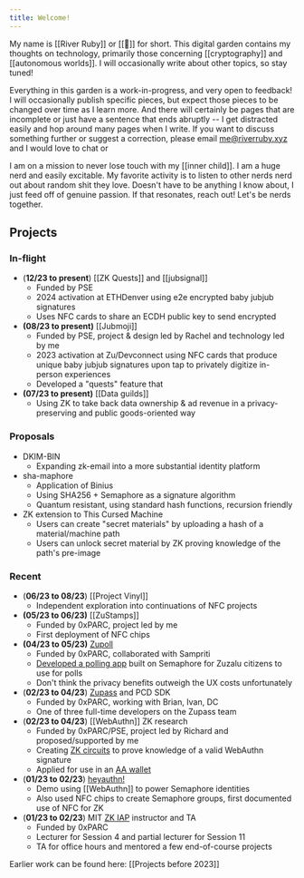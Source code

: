 ```yaml
---
title: Welcome!
---
```

My name is [[River Ruby]] or [[🔺]] for short. This digital garden contains my thoughts on technology, primarily those concerning [[cryptography]] and [[autonomous worlds]]. I will occasionally write about other topics, so stay tuned!

Everything in this garden is a work-in-progress, and very open to feedback! I will occasionally publish specific pieces, but expect those pieces to be changed over time as I learn more. And there will certainly be pages that are incomplete or just have a sentence that ends abruptly -- I get distracted easily and hop around many pages when I write. If you want to discuss something further or suggest a correction, please email me@riverruby.xyz and I would love to chat or

I am on a mission to never lose touch with my [[inner child]]. I am a huge nerd and easily excitable. My favorite activity is to listen to other nerds nerd out about random shit they love. Doesn't have to be anything I know about, I just feed off of genuine passion. If that resonates, reach out! Let's be nerds together.

## Projects

### In-flight

- (**12/23 to present**) [[ZK Quests]] and [[jubsignal]]
	- Funded by PSE
	- 2024 activation at ETHDenver using e2e encrypted baby jubjub signatures
	- Uses NFC cards to share an ECDH public key to send encrypted
- **(08/23 to present)** [[Jubmoji]]
	- Funded by PSE, project & design led by Rachel and technology led by me
	- 2023 activation at Zu/Devconnect using NFC cards that produce unique baby jubjub signatures upon tap to privately digitize in-person experiences
	- Developed a "quests" feature that
- **(07/23 to present)** [[Data guilds]]
	- Using ZK to take back data ownership & ad revenue in a privacy-preserving and public goods-oriented way

### Proposals

- DKIM-BIN
  - Expanding zk-email into a more substantial identity platform
- sha-maphore
  - Application of Binius
  - Using SHA256 + Semaphore as a signature algorithm
  - Quantum resistant, using standard hash functions, recursion friendly
- ZK extension to This Cursed Machine
	- Users can create "secret materials" by uploading a hash of a material/machine path
	- Users can unlock secret material by ZK proving knowledge of the path's pre-image

### Recent

- (**06/23 to 08/23**) [[Project Vinyl]]
  - Independent exploration into continuations of NFC projects
- **(05/23 to 06/23)** [[ZuStamps]]
  - Funded by 0xPARC, project led by me
  - First deployment of NFC chips
- **(04/23 to 05/23)** [Zupoll](https://zupoll.org)
  - Funded by 0xPARC, collaborated with Sampriti
  - [Developed a polling app](https://github.com/proofcarryingdata/zupoll) built on Semaphore for Zuzalu citizens to use for polls
  - Don't think the privacy benefits outweigh the UX costs unfortunately
- (**02/23 to 04/23**) [Zupass](https://github.com/proofcarryingdata/zupass) and PCD SDK
  - Funded by 0xPARC, working with Brian, Ivan, DC
  - One of three full-time developers on the Zupass team
- (**02/23 to 04/23**) [[WebAuthn]] ZK research
  - Funded by 0xPARC/PSE, project led by Richard and proposed/supported by me
  - Creating [ZK circuits](https://github.com/zkwebauthn/webauthn-halo2) to prove knowledge of a valid WebAuthn signature
  - Applied for use in an [AA wallet](https://www.noseedphrases.xyz/)
- (**01/23 to 02/23**) [heyauthn!](https://github.com/RiverRuby/heyauthn)
  - Demo using [[WebAuthn]] to power Semaphore identities
  - Also used NFC chips to create Semaphore groups, first documented use of NFC for ZK
- (**01/23 to 02/23**) MIT [ZK IAP](https://zkiap.com) instructor and TA
  - Funded by 0xPARC
  - Lecturer for Session 4 and partial lecturer for Session 11
  - TA for office hours and mentored a few end-of-course projects

Earlier work can be found here: [[Projects before 2023]]


